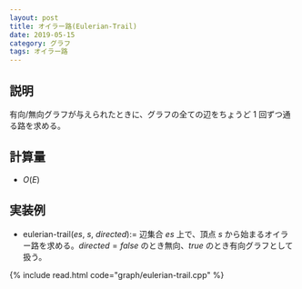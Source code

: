 ```yaml
---
layout: post
title: オイラー路(Eulerian-Trail)
date: 2019-05-15
category: グラフ
tags: オイラー路
---
```


## 説明
有向/無向グラフが与えられたときに、グラフの全ての辺をちょうど $1$ 回ずつ通る路を求める。

## 計算量
* $O(E)$

## 実装例

* eulerian-trail($es$, $s$, $directed$):= 辺集合 $es$ 上で、頂点 $s$ から始まるオイラー路を求める。$directed = false$ のとき無向、$true$ のとき有向グラフとして扱う。

{% include read.html  code="graph/eulerian-trail.cpp" %}

